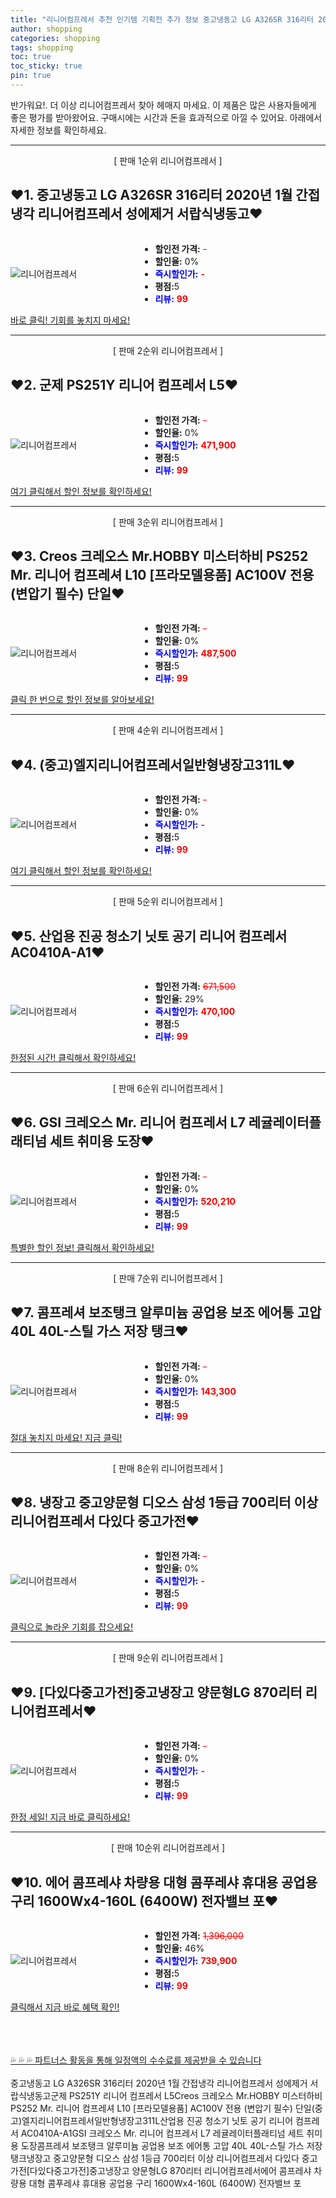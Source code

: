 ```yaml
---
title: "리니어컴프레서 추천 인기템 기획전 추가 정보 중고냉동고 LG A326SR 316리터 2020년"
author: shopping
categories: shopping
tags: shopping
toc: true
toc_sticky: true
pin: true
---
```

반가워요!. 더 이상 리니어컴프레서 찾아 헤매지 마세요. 이 제품은 많은 사용자들에게 좋은 평가를 받아왔어요. 구매시에는 시간과 돈을 효과적으로 아낄 수 있어요. 아래에서 자세한 정보를 확인하세요.

---
<p class="toplist" style="margin: 0 auto; display: block; width: fit-content;">[ 판매 1순위 리니어컴프레서 ]</p>

<h2><strong>❤️1. 중고냉동고 LG A326SR 316리터 2020년 1월 간접냉각 리니어컴프레서 성에제거 서랍식냉동고❤️</strong></h2>

<div style="display: flex; align-items: center;">
    <div style="flex: 0.4;">
        <img src="https://thumbnail7.coupangcdn.com/thumbnails/remote/230x230ex/image/vendor_inventory/0a06/b95b83e7f4228dc354be9e47274b6644bf9d327c7281d051b9e4b3a46ede.jpg" alt="리니어컴프레서" style="max-width: 100%;">
    </div>
    <div style="flex: 0.6; margin-left: 10px;">
        <ul>
            <li><strong>할인전 가격:</strong> <del style="color: red;">-</del></li>
            <li><strong>할인율:</strong> 0%</li>
            <li><span style='color:blue'><strong>즉시할인가:</strong></span> <span style='color:red'><strong>-</strong></span></li>
            <li><strong>평점:</strong>5</li>
            <li><span style='color:blue'><strong>리뷰:</strong></span> <span style='color:red'><strong>99</strong></span></li>
        </ul>
    </div>
</div>
<div class="center">
    <a href="https://William4Davisa.github.io?lptag=AF9450613&subid=githubio&pageKey=8234761802&traceid=V0-153&itemId=23703556324&vendorItemId=90728584582" class="myButton">
        바로 클릭! 기회를 놓치지 마세요!
    </a>
</div>


---
<p class="toplist" style="margin: 0 auto; display: block; width: fit-content;">[ 판매 2순위 리니어컴프레서 ]</p>

<h2><strong>❤️2. 군제 PS251Y 리니어 컴프레서 L5❤️</strong></h2>

<div style="display: flex; align-items: center;">
    <div style="flex: 0.4;">
        <img src="https://thumbnail8.coupangcdn.com/thumbnails/remote/230x230ex/image/vendor_inventory/151d/d6f8018a4334821c4f59a77a89307994152d7b73ce05ab959c9acaa74722.jpg" alt="리니어컴프레서" style="max-width: 100%;">
    </div>
    <div style="flex: 0.6; margin-left: 10px;">
        <ul>
            <li><strong>할인전 가격:</strong> <del style="color: red;">-</del></li>
            <li><strong>할인율:</strong> 0%</li>
            <li><span style='color:blue'><strong>즉시할인가:</strong></span> <span style='color:red'><strong>471,900</strong></span></li>
            <li><strong>평점:</strong>5</li>
            <li><span style='color:blue'><strong>리뷰:</strong></span> <span style='color:red'><strong>99</strong></span></li>
        </ul>
    </div>
</div>
<div class="center">
    <a href="https://William4Davisa.github.io?lptag=AF9450613&subid=githubio&pageKey=5226972551&traceid=V0-153&itemId=7347974037&vendorItemId=82255430999" class="myButton">
        여기 클릭해서 할인 정보를 확인하세요!
    </a>
</div>


---
<p class="toplist" style="margin: 0 auto; display: block; width: fit-content;">[ 판매 3순위 리니어컴프레서 ]</p>

<h2><strong>❤️3. Creos 크레오스 Mr.HOBBY 미스터하비 PS252 Mr. 리니어 컴프레셔 L10 [프라모델용품] AC100V 전용 (변압기 필수) 단일❤️</strong></h2>

<div style="display: flex; align-items: center;">
    <div style="flex: 0.4;">
        <img src="https://thumbnail10.coupangcdn.com/thumbnails/remote/230x230ex/image/vendor_inventory/ae0e/cffb1a76e0c6787ae3003dc183b750e5ff8769a810be78693cbee3e6b4e5.jpg" alt="리니어컴프레서" style="max-width: 100%;">
    </div>
    <div style="flex: 0.6; margin-left: 10px;">
        <ul>
            <li><strong>할인전 가격:</strong> <del style="color: red;">-</del></li>
            <li><strong>할인율:</strong> 0%</li>
            <li><span style='color:blue'><strong>즉시할인가:</strong></span> <span style='color:red'><strong>487,500</strong></span></li>
            <li><strong>평점:</strong>5</li>
            <li><span style='color:blue'><strong>리뷰:</strong></span> <span style='color:red'><strong>99</strong></span></li>
        </ul>
    </div>
</div>
<div class="center">
    <a href="https://William4Davisa.github.io?lptag=AF9450613&subid=githubio&pageKey=7048085603&traceid=V0-153&itemId=17446425583&vendorItemId=84614993419" class="myButton">
        클릭 한 번으로 할인 정보를 알아보세요!
    </a>
</div>


---
<p class="toplist" style="margin: 0 auto; display: block; width: fit-content;">[ 판매 4순위 리니어컴프레서 ]</p>

<h2><strong>❤️4. (중고)엘지리니어컴프레서일반형냉장고311L❤️</strong></h2>

<div style="display: flex; align-items: center;">
    <div style="flex: 0.4;">
        <img src="https://thumbnail9.coupangcdn.com/thumbnails/remote/230x230ex/image/vendor_inventory/d7d1/9af22c98983c30a95440e31f9650164849f3f7efbfd00a7970bfee5bbd43.jpg" alt="리니어컴프레서" style="max-width: 100%;">
    </div>
    <div style="flex: 0.6; margin-left: 10px;">
        <ul>
            <li><strong>할인전 가격:</strong> <del style="color: red;">-</del></li>
            <li><strong>할인율:</strong> 0%</li>
            <li><span style='color:blue'><strong>즉시할인가:</strong></span> <span style='color:red'><strong>-</strong></span></li>
            <li><strong>평점:</strong>5</li>
            <li><span style='color:blue'><strong>리뷰:</strong></span> <span style='color:red'><strong>99</strong></span></li>
        </ul>
    </div>
</div>
<div class="center">
    <a href="https://William4Davisa.github.io?lptag=AF9450613&subid=githubio&pageKey=6981752918&traceid=V0-153&itemId=17057178780&vendorItemId=84231533444" class="myButton">
        여기 클릭해서 할인 정보를 확인하세요!
    </a>
</div>


---
<p class="toplist" style="margin: 0 auto; display: block; width: fit-content;">[ 판매 5순위 리니어컴프레서 ]</p>

<h2><strong>❤️5. 산업용 진공 청소기 닛토 공기 리니어 컴프레서 AC0410A-A1❤️</strong></h2>

<div style="display: flex; align-items: center;">
    <div style="flex: 0.4;">
        <img src="https://thumbnail6.coupangcdn.com/thumbnails/remote/230x230ex/image/vendor_inventory/9ebb/39536af2af629d1f26376f7daddb04ce675a7d8d1f2bc88922571046908f.jpg" alt="리니어컴프레서" style="max-width: 100%;">
    </div>
    <div style="flex: 0.6; margin-left: 10px;">
        <ul>
            <li><strong>할인전 가격:</strong> <del style="color: red;">671,500</del></li>
            <li><strong>할인율:</strong> 29%</li>
            <li><span style='color:blue'><strong>즉시할인가:</strong></span> <span style='color:red'><strong>470,100</strong></span></li>
            <li><strong>평점:</strong>5</li>
            <li><span style='color:blue'><strong>리뷰:</strong></span> <span style='color:red'><strong>99</strong></span></li>
        </ul>
    </div>
</div>
<div class="center">
    <a href="https://William4Davisa.github.io?lptag=AF9450613&subid=githubio&pageKey=7653703275&traceid=V0-153&itemId=20371930209&vendorItemId=87455538197" class="myButton">
        한정된 시간! 클릭해서 확인하세요!
    </a>
</div>


---
<p class="toplist" style="margin: 0 auto; display: block; width: fit-content;">[ 판매 6순위 리니어컴프레서 ]</p>

<h2><strong>❤️6. GSI 크레오스 Mr. 리니어 컴프레서 L7 레귤레이터플래티넘 세트 취미용 도장❤️</strong></h2>

<div style="display: flex; align-items: center;">
    <div style="flex: 0.4;">
        <img src="https://thumbnail10.coupangcdn.com/thumbnails/remote/230x230ex/image/vendor_inventory/0913/794c4d27ef082e7151c4d955713e4855de6d94f39aeb7fe92c6b2eb44bf3.jpg" alt="리니어컴프레서" style="max-width: 100%;">
    </div>
    <div style="flex: 0.6; margin-left: 10px;">
        <ul>
            <li><strong>할인전 가격:</strong> <del style="color: red;">-</del></li>
            <li><strong>할인율:</strong> 0%</li>
            <li><span style='color:blue'><strong>즉시할인가:</strong></span> <span style='color:red'><strong>520,210</strong></span></li>
            <li><strong>평점:</strong>5</li>
            <li><span style='color:blue'><strong>리뷰:</strong></span> <span style='color:red'><strong>99</strong></span></li>
        </ul>
    </div>
</div>
<div class="center">
    <a href="https://William4Davisa.github.io?lptag=AF9450613&subid=githubio&pageKey=6403618782&traceid=V0-153&itemId=13701244361&vendorItemId=90759548384" class="myButton">
        특별한 할인 정보! 클릭해서 확인하세요!
    </a>
</div>


---
<p class="toplist" style="margin: 0 auto; display: block; width: fit-content;">[ 판매 7순위 리니어컴프레서 ]</p>

<h2><strong>❤️7. 콤프레셔 보조탱크 알루미늄 공업용 보조 에어통 고압 40L 40L-스틸 가스 저장 탱크❤️</strong></h2>

<div style="display: flex; align-items: center;">
    <div style="flex: 0.4;">
        <img src="https://thumbnail7.coupangcdn.com/thumbnails/remote/230x230ex/image/vendor_inventory/0edd/cf2390fa7ba61301c39f3b2dcdbf19557f4cbae267d40331ae9ccd8f859f.jpg" alt="리니어컴프레서" style="max-width: 100%;">
    </div>
    <div style="flex: 0.6; margin-left: 10px;">
        <ul>
            <li><strong>할인전 가격:</strong> <del style="color: red;">-</del></li>
            <li><strong>할인율:</strong> 0%</li>
            <li><span style='color:blue'><strong>즉시할인가:</strong></span> <span style='color:red'><strong>143,300</strong></span></li>
            <li><strong>평점:</strong>5</li>
            <li><span style='color:blue'><strong>리뷰:</strong></span> <span style='color:red'><strong>99</strong></span></li>
        </ul>
    </div>
</div>
<div class="center">
    <a href="https://William4Davisa.github.io?lptag=AF9450613&subid=githubio&pageKey=8052360110&traceid=V0-153&itemId=22587016349&vendorItemId=89628745395" class="myButton">
        절대 놓치지 마세요! 지금 클릭!
    </a>
</div>


---
<p class="toplist" style="margin: 0 auto; display: block; width: fit-content;">[ 판매 8순위 리니어컴프레서 ]</p>

<h2><strong>❤️8. 냉장고 중고양문형 디오스 삼성 1등급 700리터 이상 리니어컴프레서 다있다 중고가전❤️</strong></h2>

<div style="display: flex; align-items: center;">
    <div style="flex: 0.4;">
        <img src="https://thumbnail6.coupangcdn.com/thumbnails/remote/230x230ex/image/vendor_inventory/096b/9a9fff1a2a061bd27dcf8601ffafefbe5da67f2073c45c525e5ab981609d.jpeg" alt="리니어컴프레서" style="max-width: 100%;">
    </div>
    <div style="flex: 0.6; margin-left: 10px;">
        <ul>
            <li><strong>할인전 가격:</strong> <del style="color: red;">-</del></li>
            <li><strong>할인율:</strong> 0%</li>
            <li><span style='color:blue'><strong>즉시할인가:</strong></span> <span style='color:red'><strong>-</strong></span></li>
            <li><strong>평점:</strong>5</li>
            <li><span style='color:blue'><strong>리뷰:</strong></span> <span style='color:red'><strong>99</strong></span></li>
        </ul>
    </div>
</div>
<div class="center">
    <a href="https://William4Davisa.github.io?lptag=AF9450613&subid=githubio&pageKey=7669054648&traceid=V0-153&itemId=20453138606&vendorItemId=87533295084" class="myButton">
        클릭으로 놀라운 기회를 잡으세요!
    </a>
</div>


---
<p class="toplist" style="margin: 0 auto; display: block; width: fit-content;">[ 판매 9순위 리니어컴프레서 ]</p>

<h2><strong>❤️9. [다있다중고가전]중고냉장고 양문형LG 870리터 리니어컴프레서❤️</strong></h2>

<div style="display: flex; align-items: center;">
    <div style="flex: 0.4;">
        <img src="https://thumbnail6.coupangcdn.com/thumbnails/remote/230x230ex/image/vendor_inventory/7152/95ee5aab079f6550312e37c120e315ad3c6b4cb7c6bf297d36a904878765.jpg" alt="리니어컴프레서" style="max-width: 100%;">
    </div>
    <div style="flex: 0.6; margin-left: 10px;">
        <ul>
            <li><strong>할인전 가격:</strong> <del style="color: red;">-</del></li>
            <li><strong>할인율:</strong> 0%</li>
            <li><span style='color:blue'><strong>즉시할인가:</strong></span> <span style='color:red'><strong>-</strong></span></li>
            <li><strong>평점:</strong>5</li>
            <li><span style='color:blue'><strong>리뷰:</strong></span> <span style='color:red'><strong>99</strong></span></li>
        </ul>
    </div>
</div>
<div class="center">
    <a href="https://William4Davisa.github.io?lptag=AF9450613&subid=githubio&pageKey=6923302257&traceid=V0-153&itemId=16726379831&vendorItemId=83908478394" class="myButton">
        한정 세일! 지금 바로 클릭하세요!
    </a>
</div>


---
<p class="toplist" style="margin: 0 auto; display: block; width: fit-content;">[ 판매 10순위 리니어컴프레서 ]</p>

<h2><strong>❤️10. 에어 콤프레샤 차량용 대형 콤푸레샤 휴대용 공업용 구리 1600Wx4-160L (6400W) 전자밸브 포❤️</strong></h2>

<div style="display: flex; align-items: center;">
    <div style="flex: 0.4;">
        <img src="https://thumbnail7.coupangcdn.com/thumbnails/remote/230x230ex/image/vendor_inventory/85d7/16cf6a3f8ac5ed6ffce21898452285fbfd0656ff4bcc372ae227abc9cb60.jpg" alt="리니어컴프레서" style="max-width: 100%;">
    </div>
    <div style="flex: 0.6; margin-left: 10px;">
        <ul>
            <li><strong>할인전 가격:</strong> <del style="color: red;">1,396,000</del></li>
            <li><strong>할인율:</strong> 46%</li>
            <li><span style='color:blue'><strong>즉시할인가:</strong></span> <span style='color:red'><strong>739,900</strong></span></li>
            <li><strong>평점:</strong>5</li>
            <li><span style='color:blue'><strong>리뷰:</strong></span> <span style='color:red'><strong>99</strong></span></li>
        </ul>
    </div>
</div>
<div class="center">
    <a href="https://William4Davisa.github.io?lptag=AF9450613&subid=githubio&pageKey=7465033816&traceid=V0-153&itemId=19466439937&vendorItemId=86708965858" class="myButton">
        클릭해서 지금 바로 혜택 확인!
    </a>
</div>

<br><br><br>[💦 💦 💦 파트너스 활동을 통해 일정액의 수수료를 제공받을 수 있습니다](https://link.coupang.com/a/bcpT2c)<br><br>중고냉동고 LG A326SR 316리터 2020년 1월 간접냉각 리니어컴프레서 성에제거 서랍식냉동고군제 PS251Y 리니어 컴프레서 L5Creos 크레오스 Mr.HOBBY 미스터하비 PS252 Mr. 리니어 컴프레셔 L10 [프라모델용품] AC100V 전용 (변압기 필수) 단일(중고)엘지리니어컴프레서일반형냉장고311L산업용 진공 청소기 닛토 공기 리니어 컴프레서 AC0410A-A1GSI 크레오스 Mr. 리니어 컴프레서 L7 레귤레이터플래티넘 세트 취미용 도장콤프레셔 보조탱크 알루미늄 공업용 보조 에어통 고압 40L 40L-스틸 가스 저장 탱크냉장고 중고양문형 디오스 삼성 1등급 700리터 이상 리니어컴프레서 다있다 중고가전[다있다중고가전]중고냉장고 양문형LG 870리터 리니어컴프레서에어 콤프레샤 차량용 대형 콤푸레샤 휴대용 공업용 구리 1600Wx4-160L (6400W) 전자밸브 포